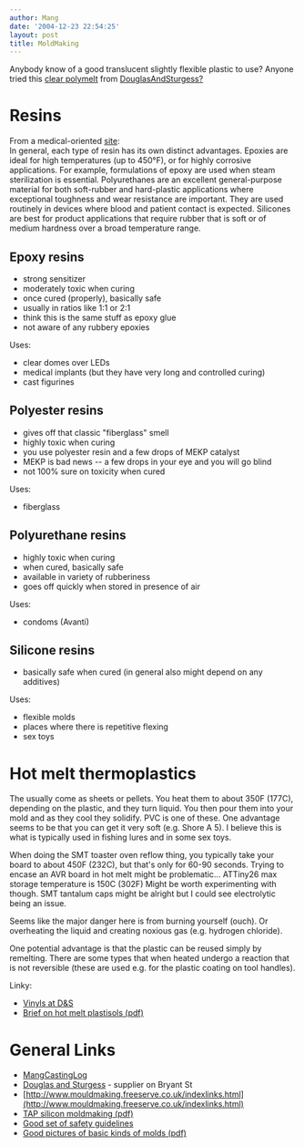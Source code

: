 ```yaml
---
author: Mang
date: '2004-12-23 22:54:25'
layout: post
title: MoldMaking
---
```


Anybody know of a good translucent slightly flexible plastic to use?  Anyone tried this [clear polymelt](http://www.artstuf.com/flexmold2.html#VINYLS) from [DouglasAndSturgess?](DouglasAndSturgess?.html)

# Resins

From a medical-oriented [site](http://www.devicelink.com/mddi/archive/96/04/011.html):<br>
In general, each type of resin has its own distinct advantages. Epoxies are ideal for high temperatures (up to 450°F), or for highly corrosive applications. For example, formulations of epoxy are used when steam sterilization is essential. Polyurethanes are an excellent general-purpose material for both soft-rubber and hard-plastic applications where exceptional toughness and wear resistance are important. They are used routinely in devices where blood and patient contact is expected. Silicones are best for product applications that require rubber that is soft or of medium hardness over a broad temperature range.

## Epoxy resins

* strong sensitizer
* moderately toxic when curing
* once cured (properly), basically safe
* usually in ratios like 1:1 or 2:1
* think this is the same stuff as epoxy glue
* not aware of any rubbery epoxies

Uses:

* clear domes over LEDs
* medical implants (but they have very long and controlled curing)
* cast figurines

## Polyester resins

* gives off that classic "fiberglass" smell
* highly toxic when curing
* you use polyester resin and a few drops of MEKP catalyst
* MEKP is bad news -- a few drops in your eye and you will go blind
* not 100% sure on toxicity when cured

Uses:

* fiberglass

## Polyurethane resins

* highly toxic when curing
* when cured, basically safe
* available in variety of rubberiness
* goes off quickly when stored in presence of air

Uses:

* condoms (Avanti)

## Silicone resins

* basically safe when cured (in general also might depend on any additives)

Uses:

* flexible molds
* places where there is repetitive flexing
* sex toys

# Hot melt thermoplastics

The usually come as sheets or pellets.  You heat them to about 350F (177C), depending on the plastic, and they turn liquid.  You then pour them into your mold and as they cool they solidify.  PVC is one of these.  One advantage seems to be that you can get it very soft (e.g. Shore A 5).  I believe this is what is typically used in fishing lures and in some sex toys.

When doing the SMT toaster oven reflow thing, you typically take your board to about 450F (232C), but that's only for 60-90 seconds.  Trying to encase an AVR board in hot melt might be problematic...  ATTiny26 max storage temperature is 150C (302F) Might be worth experimenting with though.  SMT tantalum caps might be alright but I could see electrolytic being an issue.

Seems like the major danger here is from burning yourself (ouch).  Or overheating the liquid and creating noxious gas (e.g. hydrogen chloride).

One potential advantage is that the plastic can be reused simply by remelting.  There are some types that when heated undergo a reaction that is not reversible (these are used e.g. for the plastic coating on tool handles).

Linky:

* [Vinyls at D&S](http://www.artstuf.com/flexmold2.html#VINYLS)
* [Brief on hot melt plastisols (pdf)](http://www.polyone.com/downloads/pdfs/tsr/TAB-PL003%20Hot%20Melt%20Plastisols.pdf)

# General Links

* [MangCastingLog](MangCastingLog.html)
* [Douglas and Sturgess](http://www.artstuf.com) - supplier on Bryant St
* [http://www.mouldmaking.freeserve.co.uk/indexlinks.html](http://www.mouldmaking.freeserve.co.uk/indexlinks.html)
* [TAP silicon moldmaking (pdf)](http://www.tapplastics.com/uploads/pdf/Moldmaking%20Directions.pdf)
* [Good set of safety guidelines](http://www.shape.bc.ca/resources/pdf/castingresinsguideline.pdf)
* [Good pictures of basic kinds of molds (pdf)](http://www.koe-chemie.de/WebSites/KoeChemie/koec-site.nsf/Files/prossiligb/$file/silikone_GB.pdf)
